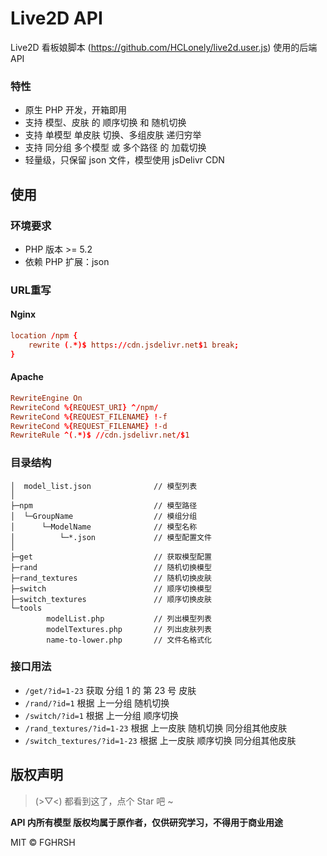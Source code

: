 # Live2D API

Live2D 看板娘脚本 (https://github.com/HCLonely/live2d.user.js) 使用的后端 API

### 特性

- 原生 PHP 开发，开箱即用
- 支持 模型、皮肤 的 顺序切换 和 随机切换
- 支持 单模型 单皮肤 切换、多组皮肤 递归穷举
- 支持 同分组 多个模型 或 多个路径 的 加载切换
- 轻量级，只保留 json 文件，模型使用 jsDelivr CDN

## 使用

### 环境要求
- PHP 版本 >= 5.2
- 依赖 PHP 扩展：json

### URL重写

#### Nginx

```conf
location /npm {
    rewrite (.*)$ https://cdn.jsdelivr.net$1 break;
}
```

#### Apache

```conf
RewriteEngine On
RewriteCond %{REQUEST_URI} ^/npm/
RewriteCond %{REQUEST_FILENAME} !-f
RewriteCond %{REQUEST_FILENAME} !-d
RewriteRule ^(.*)$ //cdn.jsdelivr.net/$1
```

### 目录结构

```shell
│  model_list.json              // 模型列表
│
├─npm                           // 模型路径
│  └─GroupName                  // 模组分组
│      └─ModelName              // 模型名称
│          └─*.json             // 模型配置文件
│
├─get                           // 获取模型配置
├─rand                          // 随机切换模型
├─rand_textures                 // 随机切换皮肤
├─switch                        // 顺序切换模型
├─switch_textures               // 顺序切换皮肤
└─tools
        modelList.php           // 列出模型列表
        modelTextures.php       // 列出皮肤列表
        name-to-lower.php       // 文件名格式化
```

### 接口用法
- `/get/?id=1-23` 获取 分组 1 的 第 23 号 皮肤
- `/rand/?id=1` 根据 上一分组 随机切换
- `/switch/?id=1` 根据 上一分组 顺序切换
- `/rand_textures/?id=1-23` 根据 上一皮肤 随机切换 同分组其他皮肤
- `/switch_textures/?id=1-23` 根据 上一皮肤 顺序切换 同分组其他皮肤

## 版权声明

> (>▽<) 都看到这了，点个 Star 吧 ~

**API 内所有模型 版权均属于原作者，仅供研究学习，不得用于商业用途**  

MIT © FGHRSH
